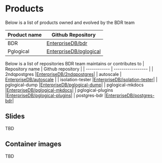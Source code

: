 # Products

Below is a list of products owned and evolved by the BDR team

| Product name | Github Repository |
| ------------ | ----------------- |
| BDR          | [EnterpriseDB/bdr](https://github.com/EnterpriseDB/bdr) |
| Pglogical    | [EnterpriseDB/pglogical](https://github.com/EnterpriseDB/pglogical) |


Below is a list of repositories BDR team maintains or contributes to
| Repository name | Github repository |
| ------------ | ----------------- |
| 2ndqpostgres |[EnterpriseDB/2ndqpostgres](https://github.com/EnterpriseDB/2ndqpostgres)|
| autoscale | [EnterpriseDB/autoscale](https://github.com/EnterpriseDB/autoscale) |
| isolation-tester |[EnterpriseDB/isolation-tester](https://github.com/EnterpriseDB/isolation-tester)|
| pglogical-dump |[EnterpriseDB/pglogical-dump](https://github.com/EnterpriseDB/pglogical-dump)|
| pglogical-mkdocs |[EnterpriseDB/pglogical-mkdocs](https://github.com/EnterpriseDB/pglogical-mkdocs)|
| pglogical-plugins |[EnterpriseDB/pglogical-plugins](https://github.com/EnterpriseDB/pglogical-plugins)|
| postgres-bdr |[EnterpriseDB/postgres-bdr](https://github.com/EnterpriseDB/postgres-bdr)|

## Slides

TBD

## Container images

TBD
